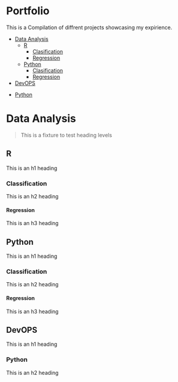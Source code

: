 # Portfolio

This is a Compilation of diffrent projects showcasing my expirience.

- [Data Analysis](#Data-Analysis)
  * [R](#R)
    + [Clasification](#ClassificationR)
    + [Regression](#RegressionR)
  * [Python](#Python)
    + [Clasification](#ClassificationPy)
    + [Regression](#RegressionPy)
 - [DevOPS](#DevOPS)
  * [Python](#DevopsPython)


# Data Analysis

> This is a fixture to test heading levels

<!-- toc -->

## R

This is an h1 heading

### Classification

This is an h2 heading

#### Regression

This is an h3 heading

## Python

This is an h1 heading

### Classification

This is an h2 heading

#### Regression

This is an h3 heading

## DevOPS

This is an h1 heading

### Python

This is an h2 heading

